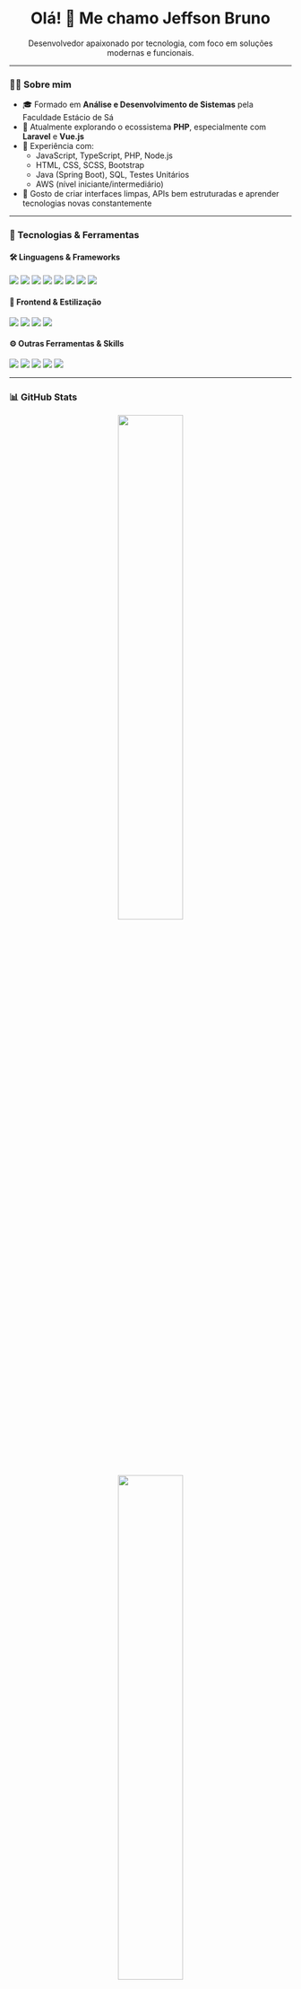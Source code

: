 <h1 align="center">Olá! 👋 Me chamo Jeffson Bruno</h1>

<p align="center">
  Desenvolvedor apaixonado por tecnologia, com foco em soluções modernas e funcionais.
</p>

---

### 👨‍💻 Sobre mim

- 🎓 Formado em **Análise e Desenvolvimento de Sistemas** pela Faculdade Estácio de Sá  
- 💼 Atualmente explorando o ecossistema **PHP**, especialmente com **Laravel** e **Vue.js**  
- 🧠 Experiência com:
  - JavaScript, TypeScript, PHP, Node.js
  - HTML, CSS, SCSS, Bootstrap
  - Java (Spring Boot), SQL, Testes Unitários
  - AWS (nível iniciante/intermediário)
- 🎯 Gosto de criar interfaces limpas, APIs bem estruturadas e aprender tecnologias novas constantemente

---

### 🚀 Tecnologias & Ferramentas

#### 🛠️ Linguagens & Frameworks

<p>
  <img src="https://img.shields.io/badge/PHP-777BB4?style=for-the-badge&logo=php&logoColor=white"/>
  <img src="https://img.shields.io/badge/Laravel-FF2D20?style=for-the-badge&logo=laravel&logoColor=white"/> 
  <img src="https://img.shields.io/badge/Vue.js-42b883?style=for-the-badge&logo=vue.js&logoColor=white"/>
  <img src="https://img.shields.io/badge/JavaScript-F7DF1E?style=for-the-badge&logo=javascript&logoColor=black"/>
  <img src="https://img.shields.io/badge/TypeScript-3178C6?style=for-the-badge&logo=typescript&logoColor=white"/>
  <img src="https://img.shields.io/badge/Node.js-339933?style=for-the-badge&logo=nodedotjs&logoColor=white"/>
  <img src="https://img.shields.io/badge/Java-007396?style=for-the-badge&logo=java&logoColor=white"/>
  <img src="https://img.shields.io/badge/SpringBoot-6DB33F?style=for-the-badge&logo=springboot&logoColor=white"/>
</p>

#### 🎨 Frontend & Estilização

<p>
  <img src="https://img.shields.io/badge/HTML5-E34F26?style=for-the-badge&logo=html5&logoColor=white"/>
  <img src="https://img.shields.io/badge/CSS3-1572B6?style=for-the-badge&logo=css3&logoColor=white"/>
  <img src="https://img.shields.io/badge/Sass-CC6699?style=for-the-badge&logo=sass&logoColor=white"/>
  <img src="https://img.shields.io/badge/Bootstrap-7952B3?style=for-the-badge&logo=bootstrap&logoColor=white"/>
</p>

#### ⚙️ Outras Ferramentas & Skills

<p>
  <img src="https://img.shields.io/badge/AWS-232F3E?style=for-the-badge&logo=amazonaws&logoColor=white"/>
  <img src="https://img.shields.io/badge/MySQL-4479A1?style=for-the-badge&logo=mysql&logoColor=white"/>
  <img src="https://img.shields.io/badge/PostgreSQL-4169E1?style=for-the-badge&logo=postgresql&logoColor=white"/>
  <img src="https://img.shields.io/badge/Testes-Unitários-green?style=for-the-badge&logo=jest&logoColor=white"/>
  <img src="https://img.shields.io/badge/Git-F05032?style=for-the-badge&logo=git&logoColor=white"/>
</p>

---

### 📊 GitHub Stats

<div align="center">
  <img src="https://github-readme-stats.vercel.app/api?username=jeffson-bruno&show_icons=true&theme=github_dark&hide=stars" width="48%" />
 <!-- <img src="https://github-readme-streak-stats.herokuapp.com/?user=jeffson-bruno&theme=github-dark-blue" width="48%" /> -->
  <br><br>
  <img src="https://github-readme-stats.vercel.app/api/top-langs/?username=jeffson-bruno&layout=compact&langs_count=7&theme=github_dark" width="48%" />
</div>

---

### 🌍 Vamos nos conectar?

<p align="center">
  <a href="https://www.linkedin.com/in/jeffsonsousa/">
    <img src="https://img.shields.io/badge/-LinkedIn-0A66C2?style=for-the-badge&logo=linkedin&logoColor=white" />
  </a>
  <a href="https://www.instagram.com/brunojeff0012">
    <img src="https://img.shields.io/badge/-Instagram-E4405F?style=for-the-badge&logo=instagram&logoColor=white" />
  </a>
</p>

---

<p align="center">🚀 Obrigado por visitar meu perfil!</p>



